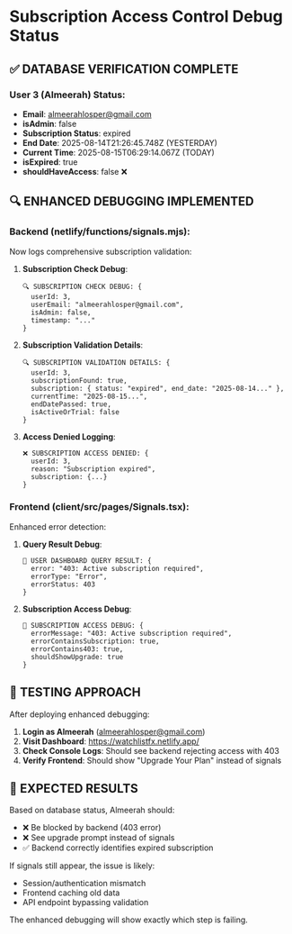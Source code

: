 # Subscription Access Control Debug Status

## ✅ DATABASE VERIFICATION COMPLETE

### User 3 (Almeerah) Status:
- **Email**: almeerahlosper@gmail.com
- **isAdmin**: false
- **Subscription Status**: expired
- **End Date**: 2025-08-14T21:26:45.748Z (YESTERDAY)
- **Current Time**: 2025-08-15T06:29:14.067Z (TODAY)
- **isExpired**: true
- **shouldHaveAccess**: false ❌

## 🔍 ENHANCED DEBUGGING IMPLEMENTED

### Backend (netlify/functions/signals.mjs):
Now logs comprehensive subscription validation:

1. **Subscription Check Debug**:
   ```
   🔍 SUBSCRIPTION CHECK DEBUG: {
     userId: 3,
     userEmail: "almeerahlosper@gmail.com", 
     isAdmin: false,
     timestamp: "..."
   }
   ```

2. **Subscription Validation Details**:
   ```
   🔍 SUBSCRIPTION VALIDATION DETAILS: {
     userId: 3,
     subscriptionFound: true,
     subscription: { status: "expired", end_date: "2025-08-14..." },
     currentTime: "2025-08-15...",
     endDatePassed: true,
     isActiveOrTrial: false
   }
   ```

3. **Access Denied Logging**:
   ```
   ❌ SUBSCRIPTION ACCESS DENIED: {
     userId: 3,
     reason: "Subscription expired",
     subscription: {...}
   }
   ```

### Frontend (client/src/pages/Signals.tsx):
Enhanced error detection:

1. **Query Result Debug**:
   ```
   🎯 USER DASHBOARD QUERY RESULT: {
     error: "403: Active subscription required",
     errorType: "Error",
     errorStatus: 403
   }
   ```

2. **Subscription Access Debug**:
   ```
   🚨 SUBSCRIPTION ACCESS DEBUG: {
     errorMessage: "403: Active subscription required",
     errorContainsSubscription: true,
     errorContains403: true,
     shouldShowUpgrade: true
   }
   ```

## 🚀 TESTING APPROACH

After deploying enhanced debugging:

1. **Login as Almeerah** (almeerahlosper@gmail.com)
2. **Visit Dashboard**: https://watchlistfx.netlify.app/
3. **Check Console Logs**: Should see backend rejecting access with 403
4. **Verify Frontend**: Should show "Upgrade Your Plan" instead of signals

## 🎯 EXPECTED RESULTS

Based on database status, Almeerah should:
- ❌ Be blocked by backend (403 error)
- ❌ See upgrade prompt instead of signals
- ✅ Backend correctly identifies expired subscription

If signals still appear, the issue is likely:
- Session/authentication mismatch
- Frontend caching old data
- API endpoint bypassing validation

The enhanced debugging will show exactly which step is failing.